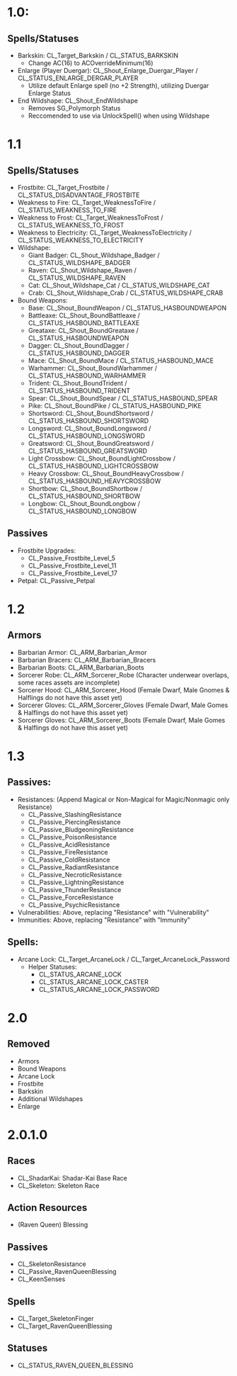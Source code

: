 # 1.0:
## Spells/Statuses
- Barkskin: CL_Target_Barkskin / CL_STATUS_BARKSKIN
  - Change AC(16) to ACOverrideMinimum(16)
- Enlarge (Player Duergar): CL_Shout_Enlarge_Duergar_Player / CL_STATUS_ENLARGE_DERGAR_PLAYER
  - Utilize default Enlarge spell (no +2 Strength), utilizing Duergar Enlarge Status
- End Wildshape: CL_Shout_EndWildshape
  - Removes SG_Polymorph Status
  - Reccomended to use via UnlockSpell() when using Wildshape

# 1.1
## Spells/Statuses
- Frostbite: CL_Target_Frostbite / CL_STATUS_DISADVANTAGE_FROSTBITE
- Weakness to Fire: CL_Target_WeaknessToFire / CL_STATUS_WEAKNESS_TO_FIRE
- Weakness to Frost: CL_Target_WeaknessToFrost / CL_STATUS_WEAKNESS_TO_FROST
- Weakness to Electricity: CL_Target_WeaknessToElectricity / CL_STATUS_WEAKNESS_TO_ELECTRICITY
- Wildshape:
  - Giant Badger: CL_Shout_Wildshape_Badger / CL_STATUS_WILDSHAPE_BADGER
  - Raven: CL_Shout_Wildshape_Raven / CL_STATUS_WILDSHAPE_RAVEN
  - Cat: CL_Shout_Wildshape_Cat / CL_STATUS_WILDSHAPE_CAT
  - Crab: CL_Shout_Wildshape_Crab / CL_STATUS_WILDSHAPE_CRAB
- Bound Weapons:
  - Base: CL_Shout_BoundWeapon / CL_STATUS_HASBOUNDWEAPON
  - Battleaxe: CL_Shout_BoundBattleaxe / CL_STATUS_HASBOUND_BATTLEAXE
  - Greataxe: CL_Shout_BoundGreataxe / CL_STATUS_HASBOUNDWEAPON
  - Dagger: CL_Shout_BoundDagger / CL_STATUS_HASBOUND_DAGGER
  - Mace: CL_Shout_BoundMace / CL_STATUS_HASBOUND_MACE
  - Warhammer: CL_Shout_BoundWarhammer / CL_STATUS_HASBOUND_WARHAMMER
  - Trident: CL_Shout_BoundTrident / CL_STATUS_HASBOUND_TRIDENT
  - Spear: CL_Shout_BoundSpear / CL_STATUS_HASBOUND_SPEAR
  - Pike: CL_Shout_BoundPike / CL_STATUS_HASBOUND_PIKE
  - Shortsword: CL_Shout_BoundShortsword / CL_STATUS_HASBOUND_SHORTSWORD
  - Longsword: CL_Shout_BoundLongsword / CL_STATUS_HASBOUND_LONGSWORD
  - Greatsword: CL_Shout_BoundGreatsword / CL_STATUS_HASBOUND_GREATSWORD
  - Light Crossbow: CL_Shout_BoundLightCrossbow / CL_STATUS_HASBOUND_LIGHTCROSSBOW
  - Heavy Crossbow: CL_Shout_BoundHeavyCrossbow / CL_STATUS_HASBOUND_HEAVYCROSSBOW
  - Shortbow: CL_Shout_BoundShortbow / CL_STATUS_HASBOUND_SHORTBOW
  - Longbow: CL_Shout_BoundLongbow / CL_STATUS_HASBOUND_LONGBOW

## Passives
- Frostbite Upgrades:
  - CL_Passive_Frostbite_Level_5
  - CL_Passive_Frostbite_Level_11
  - CL_Passive_Frostbite_Level_17
- Petpal: CL_Passive_Petpal

# 1.2
## Armors
- Barbarian Armor: CL_ARM_Barbarian_Armor
- Barbarian Bracers: CL_ARM_Barbarian_Bracers
- Barbarian Boots: CL_ARM_Barbarian_Boots
- Sorcerer Robe: CL_ARM_Sorcerer_Robe (Character underwear overlaps, some races assets are incomplete)
- Sorcerer Hood: CL_ARM_Sorcerer_Hood (Female Dwarf, Male Gnomes & Halflings do not have this asset yet)
- Sorcerer Gloves: CL_ARM_Sorcerer_Gloves (Female Dwarf, Male Gomes & Halflings do not have this asset yet)
- Sorcerer Gloves: CL_ARM_Sorcerer_Boots (Female Dwarf, Male Gomes & Halflings do not have this asset yet)

# 1.3
## Passives:
 - Resistances: (Append Magical or Non-Magical for Magic/Nonmagic only Resistance)
   - CL_Passive_SlashingResistance
   - CL_Passive_PiercingResistance
   - CL_Passive_BludgeoningResistance
   - CL_Passive_PoisonResistance
   - CL_Passive_AcidResistance
   - CL_Passive_FireResistance
   - CL_Passive_ColdResistance
   - CL_Passive_RadiantResistance
   - CL_Passive_NecroticResistance
   - CL_Passive_LightningResistance
   - CL_Passive_ThunderResistance
   - CL_Passive_ForceResistance
   - CL_Passive_PsychicResistance
 - Vulnerabilities: Above, replacing "Resistance" with "Vulnerability"
 - Immunities: Above, replacing "Resistance" with "Immunity"
## Spells:
  - Arcane Lock: CL_Target_ArcaneLock / CL_Target_ArcaneLock_Password
    - Helper Statuses:
      - CL_STATUS_ARCANE_LOCK
      - CL_STATUS_ARCANE_LOCK_CASTER
      - CL_STATUS_ARCANE_LOCK_PASSWORD

# 2.0
## Removed
- Armors
- Bound Weapons
- Arcane Lock
- Frostbite
- Barkskin
- Additional Wildshapes
- Enlarge

# 2.0.1.0
## Races
- CL_ShadarKai: Shadar-Kai Base Race
- CL_Skeleton: Skeleton Race

## Action Resources
- (Raven Queen) Blessing 

## Passives
- CL_SkeletonResistance
- CL_Passive_RavenQueenBlessing
- CL_KeenSenses

## Spells
- CL_Target_SkeletonFinger
- CL_Target_RavenQueenBlessing

## Statuses
- CL_STATUS_RAVEN_QUEEN_BLESSING

